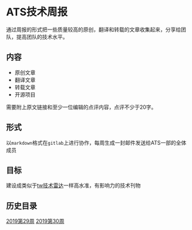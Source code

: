 # ATS技术周报

通过周报的形式把一些质量较高的原创，翻译和转载的文章收集起来，分享给团队，提高团队的技术水平。

## 内容

- 原创文章
- 翻译文章
- 转载文章
- 开源项目

需要附上原文链接和至少一位编辑的点评内容，点评不少于20字。

## 形式

以`markdown`格式在`gitlab`上进行协作，每周生成一封邮件发送给ATS一部的全体成员

## 目标

建设成类似于[tw技术雷达](https://www.thoughtworks.com/cn/radar)一样高水准，有影响力的技术刊物

## 历史目录

[2019第29周](./2019w21.md)
[2019第30周](./2019w30.md)